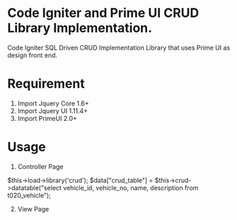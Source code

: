 # Code Igniter and Prime UI CRUD Library Implementation.
Code Igniter SQL Driven CRUD Implementation Library that uses Prime UI as design front end.

# Requirement
1. Import Jquery Core 1.6+
2. Import Jquery UI 1.11.4+
3. Import PrimeUI 2.0+

# Usage
1. Controller Page

$this->load->library('crud');
$data["crud_table"] = $this->crud->datatable("select vehicle_id, vehicle_no, name, description from t020_vehicle");

2. View Page

<link rel="stylesheet" type="text/css" href="<?=base_url('resources/jquery-ui/jquery-ui.min.css')?>" />
<link rel="stylesheet" type="text/css" href="<?=base_url('resources/font-awesome/css/font-awesome.min.css')?>" />
<link rel="stylesheet" type="text/css" href="<?=base_url('resources/primeui/primeui-2.0-min.css')?>" />
<link rel="stylesheet" type="text/css" href="<?=base_url('resources/primeui/themes/<theme>/theme.css')?>" />
<script type="text/javascript" src="<?=base_url('resources/jquery/jquery.min.js')?>"></script>
<script type="text/javascript" src="<?=base_url('resources/jquery-ui/jquery-ui.min.js')?>"></script>
<script type="text/javascript" src="<?=base_url('resources/primeui/primeui-2.0-min.js')?>"></script>

<? echo $crud_table; ?>


